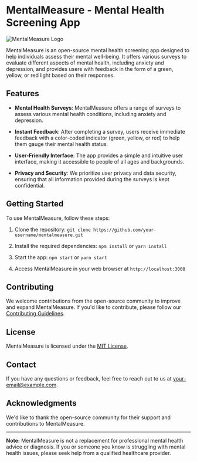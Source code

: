 # MentalMeasure - Mental Health Screening App

![MentalMeasure Logo](link-to-your-logo.png)

MentalMeasure is an open-source mental health screening app designed to help individuals assess their mental well-being. It offers various surveys to evaluate different aspects of mental health, including anxiety and depression, and provides users with feedback in the form of a green, yellow, or red light based on their responses.

## Features

- **Mental Health Surveys**: MentalMeasure offers a range of surveys to assess various mental health conditions, including anxiety and depression.

- **Instant Feedback**: After completing a survey, users receive immediate feedback with a color-coded indicator (green, yellow, or red) to help them gauge their mental health status.

- **User-Friendly Interface**: The app provides a simple and intuitive user interface, making it accessible to people of all ages and backgrounds.

- **Privacy and Security**: We prioritize user privacy and data security, ensuring that all information provided during the surveys is kept confidential.

## Getting Started

To use MentalMeasure, follow these steps:

1. Clone the repository: `git clone https://github.com/your-username/mentalmeasure.git`

2. Install the required dependencies: `npm install` or `yarn install`

3. Start the app: `npm start` or `yarn start`

4. Access MentalMeasure in your web browser at `http://localhost:3000`

## Contributing

We welcome contributions from the open-source community to improve and expand MentalMeasure. If you'd like to contribute, please follow our [Contributing Guidelines](CONTRIBUTING.md).

## License

MentalMeasure is licensed under the [MIT License](LICENSE).

## Contact

If you have any questions or feedback, feel free to reach out to us at your-email@example.com.

## Acknowledgments

We'd like to thank the open-source community for their support and contributions to MentalMeasure.

---

**Note:** MentalMeasure is not a replacement for professional mental health advice or diagnosis. If you or someone you know is struggling with mental health issues, please seek help from a qualified healthcare provider.
